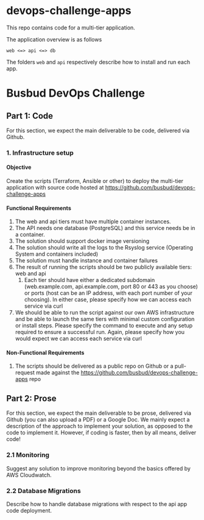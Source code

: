 # devops-challenge-apps
This repo contains code for a multi-tier application.

The application overview is as follows

```
web <=> api <=> db
```

The folders `web` and `api` respectively describe how to install and run each app.

# Busbud DevOps Challenge
## Part 1: Code
For this section, we expect the main deliverable to be code, delivered via Github.

### 1. Infrastructure setup
#### Objective
Create the scripts (Terraform, Ansible or other) to deploy the multi-tier application with source code hosted at https://github.com/busbud/devops-challenge-apps

#### Functional Requirements
1. The web and api tiers must have multiple container instances.
1. The API needs one database (PostgreSQL) and this service needs be in a container.
1. The solution should support docker image versioning
1. The solution should write all the logs to the Rsyslog service (Operating System and containers included)
1. The solution must handle instance and container failures
1. The result of running the scripts should be two publicly available tiers: web and api
    1. Each tier should have either a dedicated subdomain (web.example.com, api.example.com, port 80 or 443 as you choose) or ports (host can be an IP address, with each port number of your choosing). In either case, please specify how we can access each service via curl
1. We should be able to run the script against our own AWS infrastructure and be able to launch the same tiers with minimal custom configuration or install steps. Please specify the command to execute and any setup required to ensure a successful run. Again, please specify how you would expect we can access each service via curl

#### Non-Functional Requirements
1. The scripts should be delivered as a public repo on Github or a pull-request made against the https://github.com/busbud/devops-challenge-apps repo

## Part 2: Prose
For this section, we expect the main deliverable to be prose, delivered via Github (you can also upload a PDF) or a Google Doc. We mainly expect a description of the approach to implement your solution, as opposed to the code to implement it. However, if coding is faster, then by all means, deliver code!

### 2.1 Monitoring
Suggest any solution to improve monitoring beyond the basics offered by AWS Cloudwatch.

### 2.2 Database Migrations
Describe how to handle database migrations with respect to the api app code deployment.
